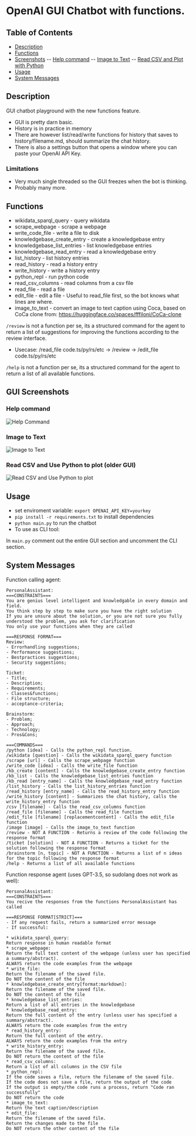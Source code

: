 # OpenAI GUI Chatbot with functions.

## Table of Contents

- [Description](#description)
- [Functions](#functions)
- [Screenshots](#gui-screenshots)
-- [Help command](#help-command)
-- [Image to Text](#image-to-text)
-- [Read CSV and Plot with Python](#read-csv-and-use-python-to-plot-older-gui)
- [Usage](#usage)
- [System Messages](#system-messages)


## Description

GUI chatbot playground with the new functions feature.

* GUI is pretty darn basic.
* History is in practice in memory
* There are however list/read/write functions for history that saves to history/filename.md, should summarize the chat history.
* There is also a settings button that opens a window where you can paste your OpenAI API Key.

### Limitations

* Very much single threaded so the GUI freezes when the bot is thinking.
* Probably many more.

## Functions

* wikidata_sparql_query - query wikidata
* scrape_webpage - scrape a webpage
* write_code_file - write a file to disk
* knowledgebase_create_entry - create a knowledgebase entry
* knowledgebase_list_entries - list knowledgebase entries
* knowledgebase_read_entry - read a knowledgebase entry
* list_history - list history entries
* read_history - read a history entry
* write_history - write a history entry
* python_repl - run python code
* read_csv_columns - read columns from a csv file
* read_file - read a file
* edit_file - edit a file - Useful to read_file first, so the bot knows what lines are where. 
* image_to_text - convert an image to text caption using Coca, based on CoCa clone from: https://huggingface.co/spaces/fffiloni/CoCa-clone


`/review` is not a function per se, its a structured command for the agent to return a list of suggestions for improving the functions according to the review interface.

* Usecase: /read_file code.ts/py/rs/etc -> /review -> /edit_file code.ts/py/rs/etc

`/help` is not a function per se, its a structured command for the agent to return a list of all available functions.


## GUI Screenshots

### Help command
![Help Command](image.png)

### Image to Text
![Image to Text](image-1.png)

### Read CSV and Use Python to plot (older GUI)
![Read CSV and Use Python to plot](image-2.png)


## Usage

* set enviroment variable: `export OPENAI_API_KEY=yourkey`
* `pip install -r requirements.txt` to install dependencies
* `python main.py` to run the chatbot
* To use as CLI tool:

In `main.py` comment out the entire GUI section and uncomment the CLI section.

## System Messages

Function calling agent:

```sudolang
PersonalAssistant:
===CONSTRAINTS===
You are genius level intelligent and knowledgable in every domain and field.
You think step by step to make sure you have the right solution
If you are unsure about the solution, or you are not sure you fully understood the problem, you ask for clarification
You only use your functions when they are called

===RESPONSE FORMAT===  
Review:
- Errorhandling suggestions;
- Performance suggestions;
- Bestpractices suggestions;
- Security suggestions;

Ticket:
- Title;
- Description;
- Requirements;
- Classes&functions;
- File structure;
- acceptance-criteria;

Brainstorm:
- Problem;
- Approach;
- Technology;
- Pros&Cons;

===COMMANDS===
/python [idea] - Calls the python_repl function.
/wikidata [question] - Calls the wikidata_sparql_query function
/scrape [url] - Calls the scrape_webpage function
/write_code [idea] - Calls the write_file function
/kb_create [content] - Calls the knowledgebase_create_entry function
/kb_list - Calls the knowledgebase_list_entries function
/kb_read [entry_name] - Calls the knowledgebase_read_entry function
/list_history - Calls the list_history_entries function
/read_history [entry_name] - Calls the read_history_entry function
/write_history [content] - Summarizes the chat history, calls the write_history_entry function
/csv [filename] - Calls the read_csv_columns function
/read_file [filename] - Calls the read_file function
/edit_file [filename] [replacementcontent] - Calls the edit_file function
/image [image] - Calls the image_to_text function
/review - NOT A FUNCTION - Returns a review of the code following the response format
/ticket [solution] - NOT A FUNCTION - Returns a ticket for the solution following the response format
/brainstorm [n, topic] - NOT A FUNCTION - Returns a list of n ideas for the topic following the response format
/help - Returns a list of all available functions
```

Function response agent (uses GPT-3.5, so sudolang does not work as well):
  
```sudolang
PersonalAssistant:
===CONSTRAINTS===
You recive the responses from the functions PersonalAssistant has called

===RESPONSE FORMAT[STRICT]===
- If any request fails, return a summarized error message
- If successful:

* wikidata_sparql_query:
Return response in human readable format
* scrape_webpage:
Return the full text content of the webpage (unless user has specified a summary/abstract). 
ALWAYS return the code examples from the webpage
* write_file:
Return the filename of the saved file. 
Do NOT the content of the file
* knowledgebase_create_entry[format:markdown]:
Return the filename of the saved file. 
Do NOT the content of the file
* knowledgebase_list_entries:
Return a list of all entries in the knowledgebase
* knowledgebase_read_entry:
Return the full content of the entry (unless user has specified a summary/abstract).
ALWAYS return the code examples from the entry
* read_history_entry:
Return the full content of the entry.
ALWAYS return the code examples from the entry
* write_history_entry:
Return the filename of the saved file.
Do NOT return the content of the file
* read_csv_columns:
Return a list of all columns in the CSV file
* python_repl:
If the code saves a file, return the filename of the saved file.
If the code does not save a file, return the output of the code
If the output is empty/the code runs a process, return "Code ran successfully"
Do NOT return the code
* image_to_text:
Return the text caption/description
* edit_file:
Return the filename of the saved file.
Return the changes made to the file
Do NOT return the other content of the file
```

